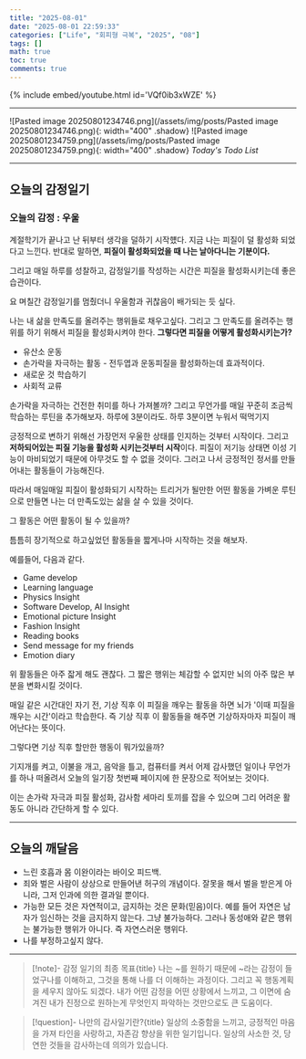 ```yaml
---
title: "2025-08-01"
date: "2025-08-01 22:59:33"
categories: ["Life", "회피형 극복", "2025", "08"]
tags: []
math: true
toc: true
comments: true
---
```


{% include embed/youtube.html id='VQf0ib3xWZE' %}

---

![Pasted image 20250801234746.png](/assets/img/posts/Pasted image 20250801234746.png){: width="400" .shadow}
![Pasted image 20250801234759.png](/assets/img/posts/Pasted image 20250801234759.png){: width="400" .shadow}
_Today's Todo List_

---
## 오늘의 감정일기

### 오늘의 감정 : 우울

계절학기가 끝나고 난 뒤부터 생각을 덜하기 시작헀다. 지금 나는 피질이 덜 활성화 되었다고 느낀다. 반대로 말하면, **피질이 활성화되었을 때 나는 날아다니는 기분이다.**

그리고 매일 하루를 성찰하고, 감정일기를 작성하는 시간은 피질을 활성화시키는데 좋은 습관이다.

요 며칠간 감정일기를 멈췄더니 우울함과 귀찮음이 배가되는 듯 싶다.

나는 내 삶을 만족도를 올려주는 행위들로 채우고싶다. 그리고 그 만족도를 올려주는 행위를 하기 위해서 피질을 활성화시켜야 한다. **그렇다면 피질을 어떻게 활성화시키는가?**

- 유산소 운동
- 손가락을 자극하는 활동 - 전두엽과 운동피질을 활성화하는데 효과적이다.
- 새로운 것 학습하기
- 사회적 교류

손가락을 자극하는 건전한 취미를 하나 가져볼까?
그리고 무언가를 매일 꾸준히 조금씩 학습하는 루틴을 추가해보자. 하루에 3분이라도. 하루 3분이면 누워서 떡먹기지

긍정적으로 변하기 위해선 가장먼저 우울한 상태를 인지하는 것부터 시작이다. 그리고 **저하되어있는 피질 기능을 활성화 시키는것부터 시작**이다. 피질이 저기능 상태면 이성 기능이 마비되었기 때문에 아무것도 할 수 없을 것이다. 그러고 나서 긍정적인 정서를 만들어내는 활동들이 가능해진다.

따라서 매일매일 피질이 활성화되기 시작하는 트리거가 될만한 어떤 활동을 가벼운 루틴으로 만들면 나는 더 만족도있는 삶을 살 수 있을 것이다.

그 활동은 어떤 활동이 될 수 있을까?

틈틈히 장기적으로 하고싶었던 활동들을 짧게나마 시작하는 것을 해보자.

예를들어, 다음과 같다.

- Game develop
- Learning language
- Physics Insight
- Software Develop, AI Insight
- Emotional picture Insight
- Fashion Insight
- Reading books
- Send message for my friends
- Emotion diary

위 활동들은 아주 잛게 해도 괜찮다. 그 짧은 행위는 체감할 수 없지만 뇌의 아주 많은 부분을 변화시킬 것이다.

매일 같은 시간대인 자기 전, 기상 직후 이 피질을 깨우는 활동을 하면 뇌가 '이때 피질을 깨우는 시간'이라고 학습한다. 즉 기상 직후 이 활동들을 해주면 기상하자마자 피질이 깨어난다는 뜻이다.

그렇다면 기상 직후 할만한 행동이 뭐가있을까?

기지개를 켜고, 이불을 개고, 음악을 틀고, 컴퓨터를 켜서 어제 감사했던 일이나 무언가를 하나 떠올려서 오늘의 일기장 첫번째 페이지에 한 문장으로 적어보는 것이다.

이는 손가락 자극과 피질 활성화, 감사함 세마리 토끼를 잡을 수 있으며 그리 어려운 활동도 아니라 간단하게 할 수 있다.

---
## 오늘의 깨달음

- 느린 호흡과 몸 이완이라는 바이오 피드백.
- 죄와 벌은 사람이 상상으로 만들어낸 허구의 개념이다. 잘못을 해서 벌을 받은게 아니라, 그저 인과에 의한 결과일 뿐이다.
- 가능한 모든 것은 자연적이고, 금지하는 것은 문화(믿음)이다. 예를 들어 자연은 남자가 임신하는 것을 금지하지 않는다. 그냥 불가능하다. 그러나 동성애와 같은 행위는 불가능한 행위가 아니다. 즉 자연스러운 행위다.
- 나를 부정하고싶지 않다.

---

> [!note]- 감정 일기의 최종 목표{title}
> 나는 ~를 원하기 때문에 ~라는 감정이 들었구나를 이해하고, 그것을 통해 나를 더 이해하는 과정이다.
> 그리고 꼭 행동계획을 세우지 않아도 되겠다. 내가 어떤 감정을 어떤 상황에서 느끼고, 그 이면에 숨겨진 내가 진정으로 원하는게 무엇인지 파악하는 것만으로도 큰 도움이다. 

> [!question]- 나만의 감사일기란?{title}
> 일상의 소중함을 느끼고, 긍정적인 마음을 가져 타인을 사랑하고, 자존감 향상을 위한 일기입니다. 일상의 사소한 것, 당연한 것들을 감사하는데 의의가 있습니다.